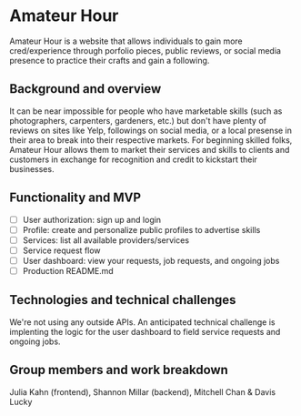 # Amateur Hour

Amateur Hour is a website that allows individuals to gain more cred/experience through porfolio pieces, public reviews, or social media presence to practice their crafts and gain a following.

## Background and overview

It can be near impossible for people who have marketable skills (such as photographers, carpenters, gardeners, etc.) but don't have plenty of reviews on sites like Yelp, followings on social media, or a local presense in their area to break into their respective markets. For beginning skilled folks, Amateur Hour allows them to market their services and skills to clients and customers in exchange for recognition and credit to kickstart their businesses.

## Functionality and MVP

- [ ] User authorization: sign up and login
- [ ] Profile: create and personalize public profiles to advertise skills 
- [ ] Services: list all available providers/services 
- [ ] Service request flow
- [ ] User dashboard: view your requests, job requests, and ongoing jobs
- [ ] Production README.md

## Technologies and technical challenges

We're not using any outside APIs.
An anticipated technical challenge is implenting the logic for the user dashboard to field service requests and ongoing jobs.

## Group members and work breakdown

Julia Kahn (frontend), Shannon Millar (backend), Mitchell Chan & Davis Lucky



